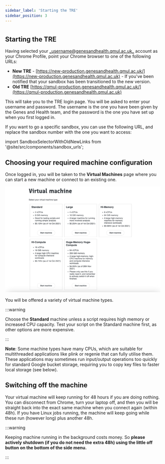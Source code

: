 ```yaml
---
sidebar_label: 'Starting the TRE'
sidebar_position: 3
---
```


# 

## **Starting the TRE**

Having selected your [_username@genesandhealth.qmul.ac.uk_](mailto:username@genesandhealth.qmul.ac.uk) account as your Chrome Profile, point your Chrome browser to one of the following URLs:

- __New TRE__ - [https://new-production.genesandhealth.qmul.ac.uk/](https://new-production.genesandhealth.qmul.ac.uk) - If you've been notified that your sandbox has been transitioned to the new version.
- __Old TRE__ [https://qmul-production.genesandhealth.qmul.ac.uk/](https://qmul-production.genesandhealth.qmul.ac.uk)

This will take you to the TRE login page. You will be asked to enter your username and password. The username is the one you have been given by the Genes and Health team, and the password is the one you have set up when you first logged in.

If you want to go a specific sandbox, you can use the following URL, and replace the sandbox number with the one you want to access:

import SandboxSelectorWithOldNewLinks from '@site/src/components/sandbox_urls';

<SandboxSelectorWithOldNewLinks />



## Choosing your required machine configuration

Once logged in, you will be taken to the **Virtual Machines** page where you can start a new machine or connect to an existing one.

![IVM](files/config.png)

You will be offered a variety of virtual machine types.

:::warning

Choose the **Standard** machine unless a script requires high memory or increased CPU capacity. Test your script on the Standard machine first, as other options are more expensive.

:::

**Note**: Some machine types have many CPUs, which are suitable for multithreaded applications like plink or regenie that can fully utilise them. These applications may sometimes run input/output operations too quickly for standard Google bucket storage, requiring you to copy key files to faster local storage (see below).

## Switching off the machine

Your virtual machine will keep running for 48 hours if you are doing nothing. You can disconnect from Chrome, turn your laptop off, and then you will be straight back into the exact same machine when you connect again (within 48h). If you have Linux jobs running, the machine will keep going while these run (however long) plus another 48h.

:::warning

Keeping machine running in the background costs money. So **please actively shutdown (if you do not need the extra 48h) using the little off button on the bottom of the side menu.**

:::


